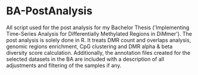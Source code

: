 # BA-PostAnalysis
All script used for the post analysis for my Bachelor Thesis ('Implementing Time-Series Analysis for Differentially Methylated Regions in DiMmer'). The post analysis is solely done in R. It treats DMR count and overlaps analysis, genomic regions enrichment, CpG clustering and DMR alpha &amp; beta diversity score calculation.
Additionally, the annotation files created for the selected datasets in the BA are included with a description of all adjustments and filtering of the samples if any.
